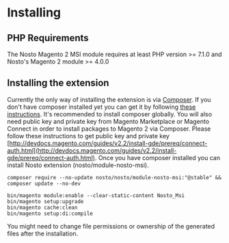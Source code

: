 # Installing

## PHP Requirements

The Nosto Magento 2 MSI module requires at least PHP version &gt;= 7.1.0 and Nosto's Magento 2 module &gt;= 4.0.0

## Installing the extension

Currently the only way of installing the extension is via [Composer](https://getcomposer.org/). If you don't have composer installed yet you can get it by following [these instructions](https://getcomposer.org/doc/00-intro.md). It's recommended to install composer globally. You will also need public key and private key from Magento Marketplace or Magento Connect in order to install packages to Magento 2 via Composer. Please follow these instructions to get public key and private key [http://devdocs.magento.com/guides/v2.2/install-gde/prereq/connect-auth.html](http://devdocs.magento.com/guides/v2.2/install-gde/prereq/connect-auth.html). Once you have composer installed you can install Nosto extension \(nosto/module-nosto-msi\).

```text
composer require --no-update nosto/nosto/module-nosto-msi:"@stable" && composer update --no-dev
```

```text
bin/magento module:enable --clear-static-content Nosto_Msi
bin/magento setup:upgrade
bin/magento cache:clean
bin/magento setup:di:compile
```

You might need to change file permissions or ownership of the generated files after the installation.

